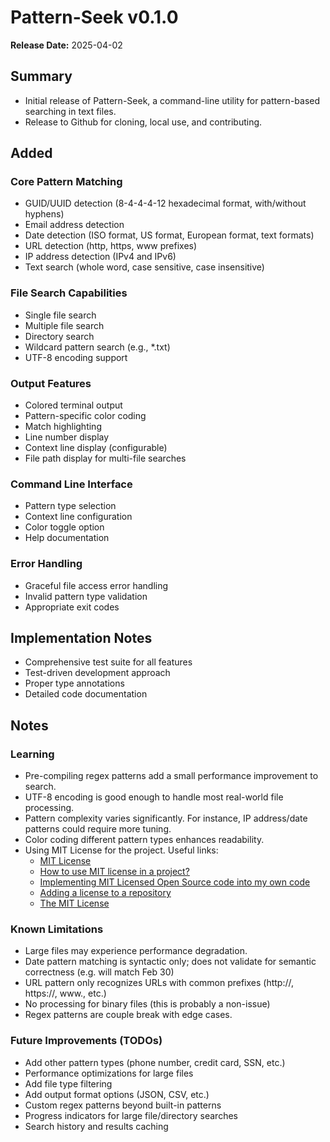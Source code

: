 # Pattern-Seek v0.1.0

**Release Date:** 2025-04-02

## Summary

- Initial release of Pattern-Seek, a command-line utility for pattern-based searching in text files.
- Release to Github for cloning, local use, and contributing.

## Added

### Core Pattern Matching

- GUID/UUID detection (8-4-4-4-12 hexadecimal format, with/without hyphens)
- Email address detection
- Date detection (ISO format, US format, European format, text formats)
- URL detection (http, https, www prefixes)
- IP address detection (IPv4 and IPv6)
- Text search (whole word, case sensitive, case insensitive)

### File Search Capabilities

- Single file search
- Multiple file search
- Directory search
- Wildcard pattern search (e.g., *.txt)
- UTF-8 encoding support

### Output Features

- Colored terminal output
- Pattern-specific color coding
- Match highlighting
- Line number display
- Context line display (configurable)
- File path display for multi-file searches

### Command Line Interface

- Pattern type selection
- Context line configuration
- Color toggle option
- Help documentation

### Error Handling

- Graceful file access error handling
- Invalid pattern type validation
- Appropriate exit codes

## Implementation Notes

- Comprehensive test suite for all features
- Test-driven development approach
- Proper type annotations
- Detailed code documentation

## Notes

### Learning

- Pre-compiling regex patterns add a small performance improvement to search.
- UTF-8 encoding is good enough to handle most real-world file processing.
- Pattern complexity varies significantly. For instance, IP address/date patterns could require more tuning.
- Color coding different pattern types enhances readability.
- Using MIT License for the project. Useful links:
  - [MIT License](https://choosealicense.com/licenses/mit/)
  - [How to use MIT license in a project?](https://opensource.stackexchange.com/questions/5484/how-to-use-mit-license-in-a-project)
  - [Implementing MIT Licensed Open Source code into my own code](https://www.reddit.com/r/learnprogramming/comments/wx9d2y/implementing_mit_licensed_open_source_code_into/)
  - [Adding a license to a repository](https://docs.github.com/en/communities/setting-up-your-project-for-healthy-contributions/adding-a-license-to-a-repository)
  - [The MIT License](https://opensource.org/license/mit)

### Known Limitations

- Large files may experience performance degradation.
- Date pattern matching is syntactic only; does not validate for semantic correctness (e.g. will match Feb 30)
- URL pattern only recognizes URLs with common prefixes (http://, https://, www., etc.)
- No processing for binary files (this is probably a non-issue)
- Regex patterns are couple break with edge cases.

### Future Improvements (TODOs)

- Add other pattern types (phone number, credit card, SSN, etc.)
- Performance optimizations for large files
- Add file type filtering
- Add output format options (JSON, CSV, etc.)
- Custom regex patterns beyond built-in patterns
- Progress indicators for large file/directory searches
- Search history and results caching